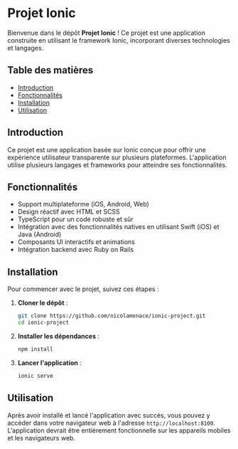 # Projet Ionic

Bienvenue dans le dépôt **Projet Ionic** ! Ce projet est une application construite en utilisant le framework Ionic, incorporant diverses technologies et langages.

## Table des matières

- [Introduction](#introduction)
- [Fonctionnalités](#fonctionnalités)
- [Installation](#installation)
- [Utilisation](#utilisation)

## Introduction

Ce projet est une application basée sur Ionic conçue pour offrir une expérience utilisateur transparente sur plusieurs plateformes. L'application utilise plusieurs langages et frameworks pour atteindre ses fonctionnalités.

## Fonctionnalités

- Support multiplateforme (iOS, Android, Web)
- Design réactif avec HTML et SCSS
- TypeScript pour un code robuste et sûr
- Intégration avec des fonctionnalités natives en utilisant Swift (iOS) et Java (Android)
- Composants UI interactifs et animations
- Intégration backend avec Ruby on Rails

## Installation

Pour commencer avec le projet, suivez ces étapes :

1. **Cloner le dépôt** :
    ```sh
    git clone https://github.com/nicolamenace/ionic-project.git
    cd ionic-project
    ```

2. **Installer les dépendances** :
    ```sh
    npm install
    ```

3. **Lancer l'application** :
    ```sh
    ionic serve
    ```

## Utilisation

Après avoir installé et lancé l'application avec succès, vous pouvez y accéder dans votre navigateur web à l'adresse `http://localhost:8100`. L'application devrait être entièrement fonctionnelle sur les appareils mobiles et les navigateurs web.
